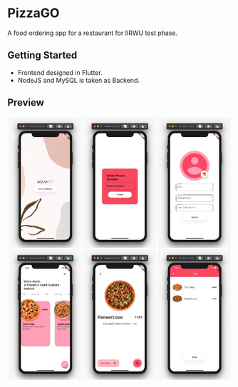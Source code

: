 # PizzaGO

A food ordering app for a restaurant for IIRWU test phase.

## Getting Started

- Frontend designed in Flutter.
- NodeJS and MySQL is taken as Backend.

## Preview
![PizzaGO](ss.jpeg)
